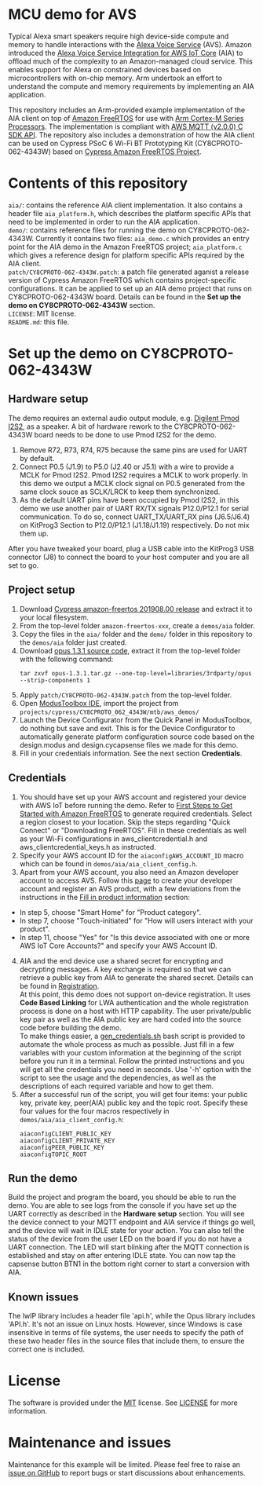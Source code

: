# MCU demo for AVS

Typical Alexa smart speakers require high device-side compute and memory to handle interactions with the [Alexa Voice Service](https://developer.amazon.com/en-US/alexa/alexa-voice-service) (AVS). Amazon introduced the [Alexa Voice Service Integration for AWS IoT Core](https://docs.aws.amazon.com/iot/latest/developerguide/avs-integration-aws-iot.html) (AIA) to offload much of the complexity to an Amazon-managed cloud service. This enables support for Alexa on constrained devices based on microcontrollers with on-chip memory. Arm undertook an effort to understand the compute and memory requirements by implementing an AIA application.

This repository includes an Arm-provided example implementation of the AIA client on top of [Amazon FreeRTOS](https://aws.amazon.com/freertos/) for use with [Arm Cortex-M Series Processors](https://developer.arm.com/ip-products/processors/cortex-m). The implementation is compliant with [AWS MQTT (v2.0.0) C SDK API](https://docs.aws.amazon.com/freertos/latest/lib-ref/c-sdk/mqtt/index.html). The repository also includes a demonstration of how the AIA client can be used on Cypress PSoC 6 Wi-Fi
BT Prototyping Kit (CY8CPROTO-062-4343W) based on [Cypress Amazon FreeRTOS Project](https://github.com/cypresssemiconductorco/amazon-freertos).

# Contents of this repository
`aia/`: contains the reference AIA client implementation. It also contains a header file `aia_platform.h`, which describes the platform specific APIs that need to be implemented in order to run the AIA application.  
`demo/`: contains reference files for running the demo on CY8CPROTO-062-4343W. Currently it contains two files: `aia_demo.c` which provides an entry point for the AIA demo in the Amazon FreeRTOS project; `aia_platform.c` which gives a reference design for platform specific APIs required by the AIA client.  
`patch/CY8CPROTO-062-4343W.patch`: a patch file generated aganist a release version of Cypress Amazon FreeRTOS which contains project-specific configurations. It can be applied to set up an AIA demo project that runs on CY8CPROTO-062-4343W board. Details can be found in the **Set up the demo on CY8CPROTO-062-4343W** section.  
`LICENSE`: MIT license.  
`README.md`: this file.

# Set up the demo on CY8CPROTO-062-4343W

## Hardware setup
The demo requires an external audio output module, e.g. [Digilent Pmod I2S2](https://store.digilentinc.com/pmod-i2s2-stereo-audio-input-and-output/), as a speaker. A bit of hardware rework to the CY8CPROTO-062-4343W board needs to be done to use Pmod I2S2 for the demo.

 1. Remove R72, R73, R74, R75 because the same pins are used for UART by default.
 2. Connect P0.5 (J1.9) to P5.0 (J2.40 or J5.1) with a wire to provide a MCLK for Pmod I2S2. Pmod I2S2 requires a MCLK to work properly. In this demo we output a MCLK clock signal on P0.5 generated from the same clock souce as SCLK/LRCK to keep them synchronized.
 3. As the default UART pins have been occupied by Pmod I2S2, in this demo we use another pair of UART RX/TX signals P12.0/P12.1 for serial communication. To do so, connect UART_TX/UART_RX pins (J6.5/J6.4) on KitProg3 Section to P12.0/P12.1 (J1.18/J1.19) respectively. Do not mix them up.

After you have tweaked your board, plug a USB cable into the KitProg3 USB connector (J8) to connect the board to your host computer and you are all set to go.

## Project setup
 1. Download [Cypress amazon-freertos 201908.00 release](https://github.com/cypresssemiconductorco/amazon-freertos/releases/tag/201908-MTBAFR1941) and extract it to your local filesystem.
 2. From the top-level folder `amazon-freertos-xxx`, create a `demos/aia` folder.
 3. Copy the files in the `aia/` folder and the `demo/` folder in this repository to the `demos/aia` folder just created.
 4. Download [opus 1.3.1 source code](https://archive.mozilla.org/pub/opus/opus-1.3.1.tar.gz), extract it from the top-level folder with the following command:
    ```
    tar zxvf opus-1.3.1.tar.gz --one-top-level=libraries/3rdparty/opus --strip-components 1
    ```
 5. Apply `patch/CY8CPROTO-062-4343W.patch` from the top-level folder.
 6. Open [ModusToolbox IDE](https://www.cypress.com/products/modustoolbox-software-environment), import the project from `projects/cypress/CY8CPROTO_062_4343W/mtb/aws_demos/`
 7. Launch the Device Configurator from the Quick Panel in ModusToolbox, do nothing but save and exit. This is for the Device Configurator to automatically generate platform configuration source code based on the design.modus and design.cycapsense files we made for this demo.
 8. Fill in your credentials information. See the next section **Credentials**.

## Credentials
 1. You should have set up your AWS account and registered your device with AWS IoT before running the demo. Refer to [First Steps to Get Started with Amazon FreeRTOS](https://docs.aws.amazon.com/freertos/latest/userguide/freertos-prereqs.html) to generate required credentials. Select a region closest to your location. Skip the steps regarding "Quick Connect" or "Downloading FreeRTOS". Fill in these credentials as well as your Wi-Fi configurations in aws_clientcredential.h and aws_clientcredential_keys.h as instructed.
 2. Specify your AWS account ID for the `aiaconfigAWS_ACCOUNT_ID` macro which can be found in `demos/aia/aia_client_config.h`.
 3. Apart from your AWS account, you also need an Amazon developer account to access AVS. Follow this [page](https://developer.amazon.com/en-US/docs/alexa/alexa-voice-service/register-a-product.html) to create your developer account and register an AVS product, with a few deviations from the instructions in the [Fill in product information](https://developer.amazon.com/en-US/docs/alexa/alexa-voice-service/register-a-product.html#fill-in-product-information) section:
- In step 5, choose "Smart Home" for "Product category".
- In step 7, choose "Touch-initiated" for "How will users interact with your product".
- In step 11, choose "Yes" for "Is this device associated with one or more AWS IoT Core Accounts?" and specify your AWS Account ID.
 4. AIA and the end device use a shared secret for encrypting and decrypting messages. A key exchange is required so that we can retrieve a public key from AIA to generate the shared secret. Details can be found in [Registration](https://developer.amazon.com/en-US/docs/alexa/alexa-voice-service/avs-for-aws-iot-registration.html).  
 At this point, this demo does not support on-device registration. It uses **Code Based Linking** for LWA authentication and the whole registration process is done on a host with HTTP capability. The user private/public key pair as well as the AIA public key are hard coded into the source code before building the demo.  
 To make things easier, a [gen_credentials.sh](gen_credentials.sh) bash script is provided to automate the whole process as much as possible. Just fill in a few variables with your custom information at the beginning of the script before you run it in a terminal. Follow the printed instructions and you will get all the credentials you need in seconds. Use '-h' option with the script to see the usage and the dependencies, as well as the descriptions of each required variable and how to get them.
 5. After a successful run of the script, you will get four items: your public key, private key, peer(AIA) public key and the topic root. Specify these four values for the four macros respectively in `demos/aia/aia_client_config.h`:
    ```
    aiaconfigCLIENT_PUBLIC_KEY
    aiaconfigCLIENT_PRIVATE_KEY
    aiaconfigPEER_PUBLIC_KEY
    aiaconfigTOPIC_ROOT
    ```

## Run the demo
Build the project and program the board, you should be able to run the demo.
You are able to see logs from the console if you have set up the UART correctly as described in the **Hardware setup** section. You will see the device connect to your MQTT endpoint and AIA service if things go well, and the device will wait in IDLE state for your action. You can also tell the status of the device from the user LED on the board if you do not have a UART connection. The LED will start blinking after the MQTT connection is established and stay on after entering IDLE state. You can now tap the capsense button BTN1 in the bottom right corner to start a conversion with AIA.

## Known issues
The lwIP library includes a header file 'api.h', while the Opus library includes 'API.h'. It's not an issue on Linux hosts. However, since Windows is case insensitive in terms of file systems, the user needs to specify the path of these two header files in the source files that include them, to ensure the correct one is included.

# License

The software is provided under the [MIT](https://spdx.org/licenses/MIT.html) license. See [LICENSE](LICENSE) for more information.

# Maintenance and issues

Maintenance for this example will be limited. Please feel free to raise an [issue on GitHub](https://github.com/ARM-software/MCU-demo-for-AVS/issues) to report bugs or start discussions about enhancements.
